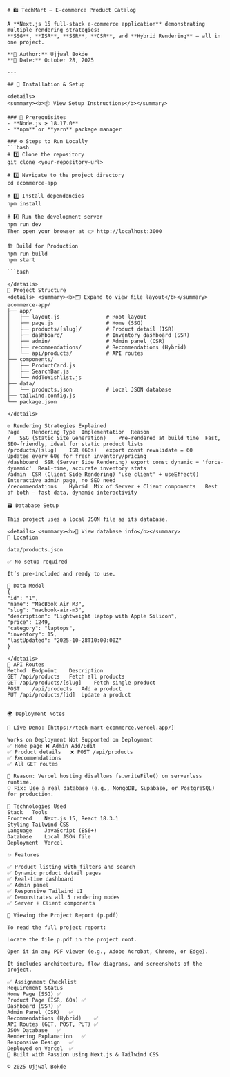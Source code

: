     # 🛍️ TechMart — E-commerce Product Catalog

    A **Next.js 15 full-stack e-commerce application** demonstrating multiple rendering strategies:
    **SSG**, **ISR**, **SSR**, **CSR**, and **Hybrid Rendering** — all in one project.

    **👤 Author:** Ujjwal Bokde
    **📅 Date:** October 28, 2025

    ---

    ## 🚀 Installation & Setup

    <details>
    <summary><b>📦 View Setup Instructions</b></summary>

    ### 🧰 Prerequisites
    - **Node.js ≥ 18.17.0**
    - **npm** or **yarn** package manager

    ### ⚙️ Steps to Run Locally
    ```bash
    # 1️⃣ Clone the repository
    git clone <your-repository-url>

    # 2️⃣ Navigate to the project directory
    cd ecommerce-app

    # 3️⃣ Install dependencies
    npm install

    # 4️⃣ Run the development server
    npm run dev
    Then open your browser at 👉 http://localhost:3000

    🏗️ Build for Production
    npm run build
    npm start

    ```bash

    </details>
    🧩 Project Structure
    <details> <summary><b>🗂️ Expand to view file layout</b></summary>
    ecommerce-app/
    ├── app/
    │   ├── layout.js               # Root layout
    │   ├── page.js                 # Home (SSG)
    │   ├── products/[slug]/        # Product detail (ISR)
    │   ├── dashboard/              # Inventory dashboard (SSR)
    │   ├── admin/                  # Admin panel (CSR)
    │   ├── recommendations/        # Recommendations (Hybrid)
    │   └── api/products/           # API routes
    ├── components/
    │   ├── ProductCard.js
    │   ├── SearchBar.js
    │   └── AddToWishlist.js
    ├── data/
    │   └── products.json           # Local JSON database
    ├── tailwind.config.js
    └── package.json

    </details>
    
    ⚙️ Rendering Strategies Explained
    Page	Rendering Type	Implementation	Reason
    /	SSG (Static Site Generation)	Pre-rendered at build time	Fast, SEO-friendly, ideal for static product lists
    /products/[slug]	ISR (60s)	export const revalidate = 60	Updates every 60s for fresh inventory/pricing
    /dashboard	SSR (Server Side Rendering)	export const dynamic = 'force-dynamic'	Real-time, accurate inventory stats
    /admin	CSR (Client Side Rendering)	'use client' + useEffect()	Interactive admin page, no SEO need
    /recommendations	Hybrid	Mix of Server + Client components	Best of both — fast data, dynamic interactivity

    🗃️ Database Setup

    This project uses a local JSON file as its database.

    <details> <summary><b>📘 View database info</b></summary>
    📍 Location

    data/products.json

    ✅ No setup required

    It’s pre-included and ready to use.

    📄 Data Model
    {
    "id": "1",
    "name": "MacBook Air M3",
    "slug": "macbook-air-m3",
    "description": "Lightweight laptop with Apple Silicon",
    "price": 1249,
    "category": "laptops",
    "inventory": 15,
    "lastUpdated": "2025-10-28T10:00:00Z"
    }

    </details>
    🔗 API Routes
    Method	Endpoint	Description
    GET	/api/products	Fetch all products
    GET	/api/products/[slug]	Fetch single product
    POST	/api/products	Add a product
    PUT	/api/products/[id]	Update a product


    🌍 Deployment Notes

    🧭 Live Demo: [https://tech-mart-ecommerce.vercel.app/]

    Works on Deployment	Not Supported on Deployment
    ✅ Home page	❌ Admin Add/Edit
    ✅ Product details	❌ POST /api/products
    ✅ Recommendations
    ✅ All GET routes

    🧾 Reason: Vercel hosting disallows fs.writeFile() on serverless runtime.
    💡 Fix: Use a real database (e.g., MongoDB, Supabase, or PostgreSQL) for production.

    🧠 Technologies Used
    Stack	Tools
    Frontend	Next.js 15, React 18.3.1
    Styling	Tailwind CSS
    Language	JavaScript (ES6+)
    Database	Local JSON file
    Deployment	Vercel

    ✨ Features

    ✅ Product listing with filters and search
    ✅ Dynamic product detail pages
    ✅ Real-time dashboard
    ✅ Admin panel
    ✅ Responsive Tailwind UI
    ✅ Demonstrates all 5 rendering modes
    ✅ Server + Client components

    📘 Viewing the Project Report (p.pdf)

    To read the full project report:

    Locate the file p.pdf in the project root.

    Open it in any PDF viewer (e.g., Adobe Acrobat, Chrome, or Edge).

    It includes architecture, flow diagrams, and screenshots of the project.

    ✅ Assignment Checklist
    Requirement	Status
    Home Page (SSG)	✅
    Product Page (ISR, 60s)	✅
    Dashboard (SSR)	✅
    Admin Panel (CSR)	✅
    Recommendations (Hybrid)	✅
    API Routes (GET, POST, PUT)	✅
    JSON Database	✅
    Rendering Explanation	✅
    Responsive Design	✅
    Deployed on Vercel	✅
    💖 Built with Passion using Next.js & Tailwind CSS

    © 2025 Ujjwal Bokde
